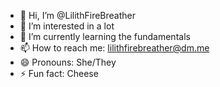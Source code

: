 - 👋 Hi, I’m @LilithFireBreather
- 👀 I’m interested in a lot
- 🌱 I’m currently learning the fundamentals
- 📫 How to reach me: lilithfirebreather@dm.me
- 😄 Pronouns: She/They
- ⚡ Fun fact: Cheese

<!---
LilithFireBreather/LilithFireBreather is a ✨ special ✨ repository because its `README.md` (this file) appears on your GitHub profile.
You can click the Preview link to take a look at your changes.
--->
